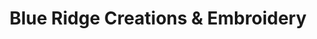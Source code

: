 ---
title: "Blue Ridge Creations & Embroidery"
url: /glade-valley/blue-ridge-creations-und-embroidery/
shop: Nähzubehör
---